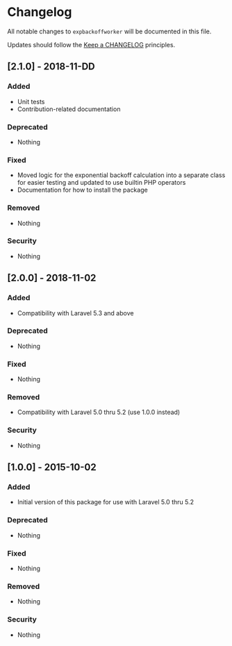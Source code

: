 # Changelog

All notable changes to `expbackoffworker` will be documented in this file.

Updates should follow the [Keep a CHANGELOG](http://keepachangelog.com/) principles.

## [2.1.0] - 2018-11-DD

### Added
- Unit tests
- Contribution-related documentation

### Deprecated
- Nothing

### Fixed
- Moved logic for the exponential backoff calculation into a separate
  class for easier testing and updated to use builtin PHP operators
- Documentation for how to install the package

### Removed
- Nothing

### Security
- Nothing

## [2.0.0] - 2018-11-02

### Added
- Compatibility with Laravel 5.3 and above

### Deprecated
- Nothing

### Fixed
- Nothing

### Removed
- Compatibility with Laravel 5.0 thru 5.2 (use 1.0.0 instead)

### Security
- Nothing

## [1.0.0] - 2015-10-02

### Added
- Initial version of this package for use with Laravel 5.0 thru 5.2

### Deprecated
- Nothing

### Fixed
- Nothing

### Removed
- Nothing

### Security
- Nothing
